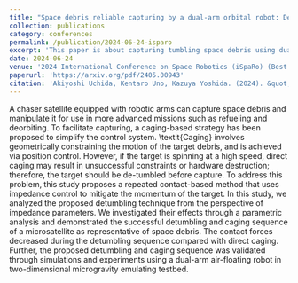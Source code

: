 ```yaml
---
title: "Space debris reliable capturing by a dual-arm orbital robot: Detumbling and caging"
collection: publications
category: conferences
permalink: /publication/2024-06-24-isparo
excerpt: 'This paper is about capturing tumbling space debris using dual arm orbital robot'
date: 2024-06-24
venue: '2024 International Conference on Space Robotics (iSpaRo) (Best Paper Award)'
paperurl: 'https://arxiv.org/pdf/2405.00943'
citation: 'Akiyoshi Uchida, Kentaro Uno, Kazuya Yoshida. (2024). &quot;Space debris reliable capturing by a dual-arm orbital robot: Detumbling and caging.&quot; <i>2024 International Conference on Space Robotics (iSpaRo)</i>. 1(3).'
---
```


A chaser satellite equipped with robotic arms can capture space debris and manipulate it for use in more advanced missions such as refueling and deorbiting. To facilitate capturing, a caging-based strategy has been proposed to simplify the control system. \textit{Caging} involves geometrically constraining the motion of the target debris, and is achieved via position control. However, if the target is spinning at a high speed, direct caging may result in unsuccessful constraints or hardware destruction; therefore, the target should be de-tumbled before capture. To address this problem, this study proposes a repeated contact-based method that uses impedance control to mitigate the momentum of the target. In this study, we analyzed the proposed detumbling technique from the perspective of impedance parameters. We investigated their effects through a parametric analysis and demonstrated the successful detumbling and caging sequence of a microsatellite as representative of space debris. The contact forces decreased during the detumbling sequence compared with direct caging. Further, the proposed detumbling and caging sequence was validated through simulations and experiments using a dual-arm air-floating robot in two-dimensional microgravity emulating testbed.

